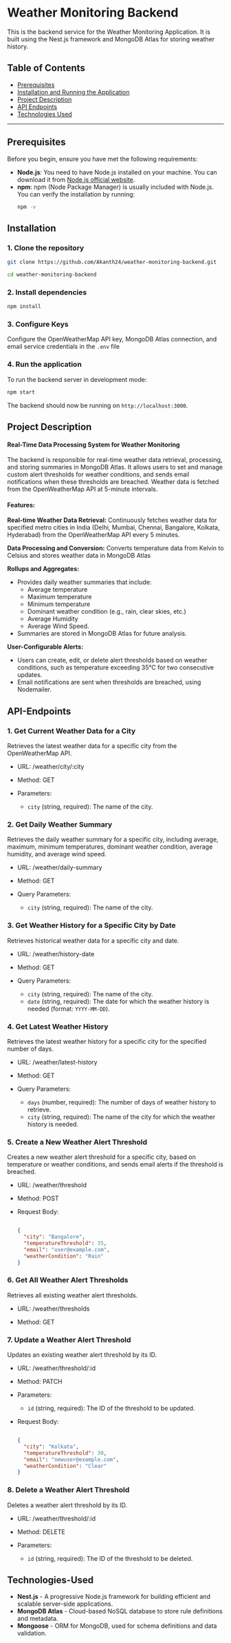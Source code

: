 # Weather Monitoring Backend

This is the backend service for the Weather Monitoring Application. It is built using the Nest.js framework and MongoDB Atlas for storing weather history.

## Table of Contents
- [Prerequisites](#prerequisites)
- [Installation and Running the Application](#installation)
- [Project Description](#project-description)
- [API Endpoints](#API-Endpoints)
- [Technologies Used](#Technologies-Used)

---

## Prerequisites

Before you begin, ensure you have met the following requirements:

- **Node.js**: You need to have Node.js installed on your machine. You can download it from [Node.js official website](https://nodejs.org/).
- **npm**: npm (Node Package Manager) is usually included with Node.js. You can verify the installation by running:
  ```bash
  npm -v
  ```

## Installation

### 1. Clone the repository
```bash
git clone https://github.com/Akanth24/weather-monitoring-backend.git
```
```bash
cd weather-monitoring-backend
```
### 2. Install dependencies

```bash
npm install
```

### 3. Configure Keys

Configure the OpenWeatherMap API key, MongoDB Atlas connection, and email service credentials in the ``` .env ``` file

### 4. Run the application
To run the backend server in development mode:

```bash
npm start
```

The backend should now be running on `http://localhost:3000`.

## Project Description

#### Real-Time Data Processing System for Weather Monitoring
The backend is responsible for real-time weather data retrieval, processing, and storing summaries in MongoDB Atlas. It allows users to set and manage custom alert thresholds for weather conditions, and sends email notifications when these thresholds are breached. Weather data is fetched from the OpenWeatherMap API at 5-minute intervals.

#### Features:

**Real-time Weather Data Retrieval:** Continuously fetches weather data for specified metro cities in India (Delhi, Mumbai, Chennai, Bangalore, Kolkata, Hyderabad) from the OpenWeatherMap API every 5 minutes.

**Data Processing and Conversion:** Converts temperature data from Kelvin to Celsius and stores weather data in MongoDB Atlas

**Rollups and Aggregates:**
- Provides daily weather summaries that include:
  - Average temperature
  - Maximum temperature
  - Minimum temperature
  - Dominant weather condition (e.g., rain, clear skies, etc.)
  - Average Humidity
  - Average Wind Speed.
- Summaries are stored in MongoDB Atlas for future analysis.

**User-Configurable Alerts:**
- Users can create, edit, or delete alert thresholds based on weather conditions, such as temperature exceeding 35°C for two consecutive updates.
- Email notifications are sent when thresholds are breached, using Nodemailer.

## API-Endpoints

### 1. Get Current Weather Data for a City

Retrieves the latest weather data for a specific city from the OpenWeatherMap API.

- URL: /weather/city/:city

- Method: GET

- Parameters:
  - ```city``` (string, required): The name of the city.

### 2. Get Daily Weather Summary

Retrieves the daily weather summary for a specific city, including average, maximum, minimum temperatures, dominant weather condition, average humidity, and average wind speed.

- URL: /weather/daily-summary

- Method: GET

- Query Parameters:
  - ```city``` (string, required): The name of the city.


### 3. Get Weather History for a Specific City by Date

Retrieves historical weather data for a specific city and date.

- URL: /weather/history-date

- Method: GET

- Query Parameters:
  - ```city``` (string, required): The name of the city.
  - ```date``` (string, required): The date for which the weather history is needed (format: ```YYYY-MM-DD```).

### 4. Get Latest Weather History

Retrieves the latest weather history for a specific city for the specified number of days.

- URL: /weather/latest-history

- Method: GET

- Query Parameters:
  - ```days``` (number, required): The number of days of weather history to retrieve.
  - ```city``` (string, required): The name of the city for which the weather history is needed.


### 5. Create a New Weather Alert Threshold

Creates a new weather alert threshold for a specific city, based on temperature or weather conditions, and sends email alerts if the threshold is breached.

- URL: /weather/threshold

- Method: POST

- Request Body:

  ```json

  {
    "city": "Bangalore",
    "temperatureThreshold": 35,
    "email": "user@example.com",
    "weatherCondition": "Rain"
  }


  ```


### 6. Get All Weather Alert Thresholds

Retrieves all existing weather alert thresholds.

- URL: /weather/thresholds

- Method: GET

### 7. Update a Weather Alert Threshold

Updates an existing weather alert threshold by its ID.

- URL: /weather/threshold/:id

- Method: PATCH 

- Parameters:
  - ```id``` (string, required): The ID of the threshold to be updated.

- Request Body:

  ```json

  {
    "city": "Kolkata",
    "temperatureThreshold": 30,
    "email": "newuser@example.com",
    "weatherCondition": "Clear"
  }

  ```


### 8. Delete a Weather Alert Threshold

Deletes a weather alert threshold by its ID.

- URL: /weather/threshold/:id

- Method: DELETE 

- Parameters:
  - ```id``` (string, required): The ID of the threshold to be deleted.



## Technologies-Used
* **Nest.js** - A progressive Node.js framework for building efficient and scalable server-side applications.
* **MongoDB Atlas** - Cloud-based NoSQL database to store rule definitions and metadata.
* **Mongoose** - ORM for MongoDB, used for schema definitions and data validation.
